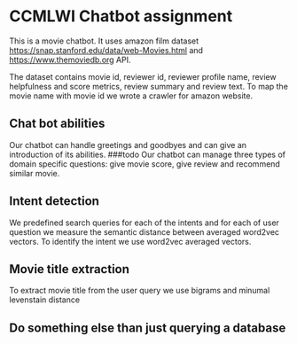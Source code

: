 # CCMLWI Chatbot assignment

This is a movie chatbot. It uses amazon film dataset https://snap.stanford.edu/data/web-Movies.html and https://www.themoviedb.org API.

The dataset contains movie id, reviewer id, reviewer profile name, review helpfulness and score metrics, review summary and review text.
To map the movie name with movie id we wrote a crawler for amazon website.


## Chat bot abilities
Our chatbot can handle greetings and goodbyes and can give an introduction of its abilities. ###todo
Our chatbot can manage three types of domain specific questions: give movie score, give review and recommend similar movie.

## Intent detection
We predefined search queries for each of the intents and for each of user question we measure the semantic distance between averaged word2vec vectors.
To identify the intent we use word2vec averaged vectors.

## Movie title extraction
To extract movie title from the user query we use bigrams and minumal levenstain distance


## Do something else than just querying a database

